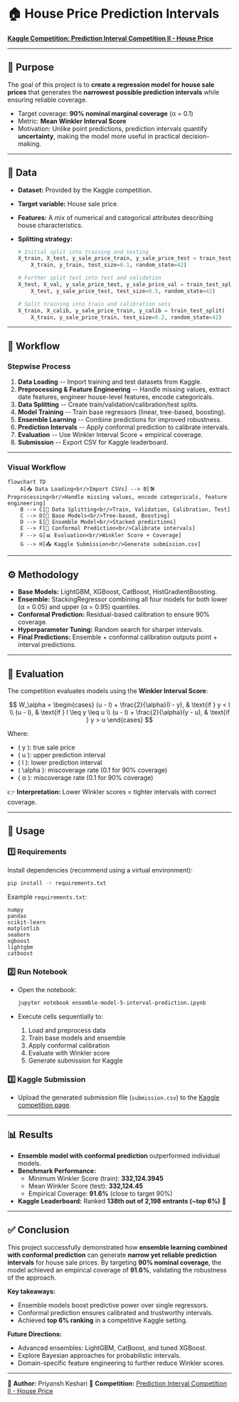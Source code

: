 # 🏠 House Price Prediction Intervals

[**Kaggle Competition: Prediction Interval Competition II - House
Price**](https://www.kaggle.com/competitions/prediction-interval-competition-ii-house-price)

------------------------------------------------------------------------

## 📌 Purpose

The goal of this project is to **create a regression model for house
sale prices** that generates the **narrowest possible prediction
intervals** while ensuring reliable coverage.
- Target coverage: **90% nominal marginal coverage** (α = 0.1)
- Metric: **Mean Winkler Interval Score**
- Motivation: Unlike point predictions, prediction intervals quantify
**uncertainty**, making the model more useful in practical
decision-making.

------------------------------------------------------------------------

## 📂 Data

-   **Dataset:** Provided by the Kaggle competition.

-   **Target variable:** House sale price.

-   **Features:** A mix of numerical and categorical attributes
    describing house characteristics.

-   **Splitting strategy:**

    ``` python
    # Initial split into training and testing
    X_train, X_test, y_sale_price_train, y_sale_price_test = train_test_split(
        X_train, y_train, test_size=0.1, random_state=42)

    # Further split test into test and validation
    X_test, X_val, y_sale_price_test, y_sale_price_val = train_test_split(
        X_test, y_sale_price_test, test_size=0.5, random_state=42)

    # Split training into train and calibration sets
    X_train, X_calib, y_sale_price_train, y_calib = train_test_split(
        X_train, y_sale_price_train, test_size=0.2, random_state=42)
    ```

------------------------------------------------------------------------

## 🔄 Workflow

### Stepwise Process

1.  **Data Loading** -- Import training and test datasets from Kaggle.
2.  **Preprocessing & Feature Engineering** -- Handle missing values,
    extract date features, engineer house-level features, encode
    categoricals.
3.  **Data Splitting** -- Create train/validation/calibration/test
    splits.
4.  **Model Training** -- Train base regressors (linear, tree-based,
    boosting).
5.  **Ensemble Learning** -- Combine predictions for improved
    robustness.
6.  **Prediction Intervals** -- Apply conformal prediction to calibrate
    intervals.
7.  **Evaluation** -- Use Winkler Interval Score + empirical coverage.
8.  **Submission** -- Export CSV for Kaggle leaderboard.

------------------------------------------------------------------------

### Visual Workflow

``` mermaid
flowchart TD
    A[📥 Data Loading<br/>Import CSVs] --> B[🛠 Preprocessing<br/>Handle missing values, encode categoricals, feature engineering]
    B --> C[🔀 Data Splitting<br/>Train, Validation, Calibration, Test]
    C --> D[🤖 Base Models<br/>Tree-based, Boosting]
    D --> E[🧩 Ensemble Model<br/>Stacked predictions]
    E --> F[📏 Conformal Prediction<br/>Calibrate intervals]
    F --> G[📊 Evaluation<br/>Winkler Score + Coverage]
    G --> H[📤 Kaggle Submission<br/>Generate submission.csv]
```

------------------------------------------------------------------------

## ⚙️ Methodology

-   **Base Models:** LightGBM, XGBoost, CatBoost, HistGradientBoosting.
-   **Ensemble:** StackingRegressor combining all four models for both
    lower (α = 0.05) and upper (α = 0.95) quantiles.
-   **Conformal Prediction:** Residual-based calibration to ensure 90%
    coverage.
-   **Hyperparameter Tuning:** Random search for sharper
    intervals.
-   **Final Predictions:** Ensemble + conformal calibration outputs
    point + interval predictions.

------------------------------------------------------------------------

## 📏 Evaluation

The competition evaluates models using the **Winkler Interval Score**:

$$
W_\alpha =
\begin{cases}
(u - l) + \frac{2}{\alpha}(l - y), & \text{if } y < l \\
(u - l), & \text{if } l \leq y \leq u \\
(u - l) + \frac{2}{\alpha}(y - u), & \text{if } y > u
\end{cases}
$$

Where:

- \( y \): true sale price  
- \( u \): upper prediction interval  
- \( l \): lower prediction interval  
- \( \alpha \): miscoverage rate (0.1 for 90% coverage)
- \( α \): miscoverage rate (0.1 for 90% coverage)

👉 **Interpretation:** Lower Winkler scores = tighter intervals with
correct coverage.

------------------------------------------------------------------------

## 🚀 Usage

### 1️⃣ Requirements

Install dependencies (recommend using a virtual environment):

``` bash
pip install -r requirements.txt
```

Example `requirements.txt`:

    numpy
    pandas
    scikit-learn
    matplotlib
    seaborn
    xgboost
    lightgbm
    catboost

### 2️⃣ Run Notebook

-   Open the notebook:

    ``` bash
    jupyter notebook ensemble-model-5-interval-prediction.ipynb
    ```

-   Execute cells sequentially to:

    1.  Load and preprocess data
    2.  Train base models and ensemble
    3.  Apply conformal calibration
    4.  Evaluate with Winkler score
    5.  Generate submission for Kaggle

### 3️⃣ Kaggle Submission

-   Upload the generated submission file (`submission.csv`) to the
    [Kaggle competition
    page](https://www.kaggle.com/competitions/prediction-interval-competition-ii-house-price).

------------------------------------------------------------------------

## 📊 Results

-   **Ensemble model with conformal prediction** outperformed individual
    models.
-   **Benchmark Performance:**
    -   Minimum Winkler Score (train): **332,124.3945**
    -   Mean Winkler Score (test): **332,124.45**
    -   Empirical Coverage: **91.6%** (close to target 90%)
-   **Kaggle Leaderboard:** Ranked **138th out of 2,198 entrants (~top
    6%)** 🎉

------------------------------------------------------------------------

## ✅ Conclusion

This project successfully demonstrated how **ensemble learning combined
with conformal prediction** can generate **narrow yet reliable
prediction intervals** for house sale prices. By targeting **90% nominal
coverage**, the model achieved an empirical coverage of **91.6%**,
validating the robustness of the approach.

**Key takeaways:**
- Ensemble models boost predictive power over single regressors.
- Conformal prediction ensures calibrated and trustworthy intervals.
- Achieved **top 6% ranking** in a competitive Kaggle setting.

**Future Directions:**
- Advanced ensembles: LightGBM, CatBoost, and tuned XGBoost.
- Explore Bayesian approaches for probabilistic intervals.
- Domain-specific feature engineering to further reduce Winkler scores.

------------------------------------------------------------------------

📌 **Author:** Priyansh Keshari
📌 **Competition:** [Prediction Interval Competition II - House
Price](https://www.kaggle.com/competitions/prediction-interval-competition-ii-house-price)
